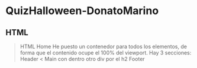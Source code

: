 # QuizHalloween-DonatoMarino

## HTML
>HTML Home
He puesto un contenedor para todos los elementos, de forma que el contenido ocupe el 100% del viewport.
Hay 3 secciones:
> Header <
> Main con dentro otro div por el h2
> Footer
